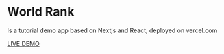 # World Rank

Is a tutorial demo app based on Nextjs and React, deployed on vercel.com

[LIVE DEMO](https://wr-zeta.vercel.app/)
